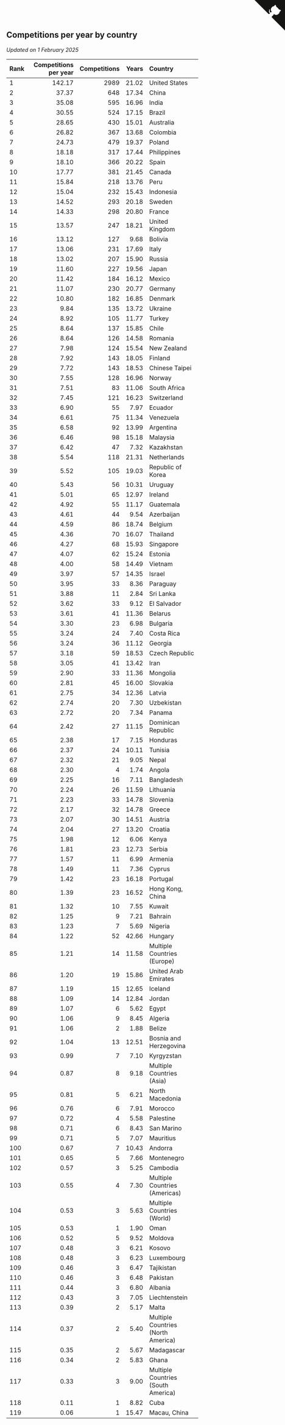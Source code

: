 ## Competitions per year by country

*Updated on  1 February 2025*

| Rank | Competitions per year | Competitions | Years | Country |
| :--- | ---: | ---: | ---: | :--- |
| 1 | 142.17 | 2989 | 21.02 | United States |
| 2 | 37.37 | 648 | 17.34 | China |
| 3 | 35.08 | 595 | 16.96 | India |
| 4 | 30.55 | 524 | 17.15 | Brazil |
| 5 | 28.65 | 430 | 15.01 | Australia |
| 6 | 26.82 | 367 | 13.68 | Colombia |
| 7 | 24.73 | 479 | 19.37 | Poland |
| 8 | 18.18 | 317 | 17.44 | Philippines |
| 9 | 18.10 | 366 | 20.22 | Spain |
| 10 | 17.77 | 381 | 21.45 | Canada |
| 11 | 15.84 | 218 | 13.76 | Peru |
| 12 | 15.04 | 232 | 15.43 | Indonesia |
| 13 | 14.52 | 293 | 20.18 | Sweden |
| 14 | 14.33 | 298 | 20.80 | France |
| 15 | 13.57 | 247 | 18.21 | United Kingdom |
| 16 | 13.12 | 127 | 9.68 | Bolivia |
| 17 | 13.06 | 231 | 17.69 | Italy |
| 18 | 13.02 | 207 | 15.90 | Russia |
| 19 | 11.60 | 227 | 19.56 | Japan |
| 20 | 11.42 | 184 | 16.12 | Mexico |
| 21 | 11.07 | 230 | 20.77 | Germany |
| 22 | 10.80 | 182 | 16.85 | Denmark |
| 23 | 9.84 | 135 | 13.72 | Ukraine |
| 24 | 8.92 | 105 | 11.77 | Turkey |
| 25 | 8.64 | 137 | 15.85 | Chile |
| 26 | 8.64 | 126 | 14.58 | Romania |
| 27 | 7.98 | 124 | 15.54 | New Zealand |
| 28 | 7.92 | 143 | 18.05 | Finland |
| 29 | 7.72 | 143 | 18.53 | Chinese Taipei |
| 30 | 7.55 | 128 | 16.96 | Norway |
| 31 | 7.51 | 83 | 11.06 | South Africa |
| 32 | 7.45 | 121 | 16.23 | Switzerland |
| 33 | 6.90 | 55 | 7.97 | Ecuador |
| 34 | 6.61 | 75 | 11.34 | Venezuela |
| 35 | 6.58 | 92 | 13.99 | Argentina |
| 36 | 6.46 | 98 | 15.18 | Malaysia |
| 37 | 6.42 | 47 | 7.32 | Kazakhstan |
| 38 | 5.54 | 118 | 21.31 | Netherlands |
| 39 | 5.52 | 105 | 19.03 | Republic of Korea |
| 40 | 5.43 | 56 | 10.31 | Uruguay |
| 41 | 5.01 | 65 | 12.97 | Ireland |
| 42 | 4.92 | 55 | 11.17 | Guatemala |
| 43 | 4.61 | 44 | 9.54 | Azerbaijan |
| 44 | 4.59 | 86 | 18.74 | Belgium |
| 45 | 4.36 | 70 | 16.07 | Thailand |
| 46 | 4.27 | 68 | 15.93 | Singapore |
| 47 | 4.07 | 62 | 15.24 | Estonia |
| 48 | 4.00 | 58 | 14.49 | Vietnam |
| 49 | 3.97 | 57 | 14.35 | Israel |
| 50 | 3.95 | 33 | 8.36 | Paraguay |
| 51 | 3.88 | 11 | 2.84 | Sri Lanka |
| 52 | 3.62 | 33 | 9.12 | El Salvador |
| 53 | 3.61 | 41 | 11.36 | Belarus |
| 54 | 3.30 | 23 | 6.98 | Bulgaria |
| 55 | 3.24 | 24 | 7.40 | Costa Rica |
| 56 | 3.24 | 36 | 11.12 | Georgia |
| 57 | 3.18 | 59 | 18.53 | Czech Republic |
| 58 | 3.05 | 41 | 13.42 | Iran |
| 59 | 2.90 | 33 | 11.36 | Mongolia |
| 60 | 2.81 | 45 | 16.00 | Slovakia |
| 61 | 2.75 | 34 | 12.36 | Latvia |
| 62 | 2.74 | 20 | 7.30 | Uzbekistan |
| 63 | 2.72 | 20 | 7.34 | Panama |
| 64 | 2.42 | 27 | 11.15 | Dominican Republic |
| 65 | 2.38 | 17 | 7.15 | Honduras |
| 66 | 2.37 | 24 | 10.11 | Tunisia |
| 67 | 2.32 | 21 | 9.05 | Nepal |
| 68 | 2.30 | 4 | 1.74 | Angola |
| 69 | 2.25 | 16 | 7.11 | Bangladesh |
| 70 | 2.24 | 26 | 11.59 | Lithuania |
| 71 | 2.23 | 33 | 14.78 | Slovenia |
| 72 | 2.17 | 32 | 14.78 | Greece |
| 73 | 2.07 | 30 | 14.51 | Austria |
| 74 | 2.04 | 27 | 13.20 | Croatia |
| 75 | 1.98 | 12 | 6.06 | Kenya |
| 76 | 1.81 | 23 | 12.73 | Serbia |
| 77 | 1.57 | 11 | 6.99 | Armenia |
| 78 | 1.49 | 11 | 7.36 | Cyprus |
| 79 | 1.42 | 23 | 16.18 | Portugal |
| 80 | 1.39 | 23 | 16.52 | Hong Kong, China |
| 81 | 1.32 | 10 | 7.55 | Kuwait |
| 82 | 1.25 | 9 | 7.21 | Bahrain |
| 83 | 1.23 | 7 | 5.69 | Nigeria |
| 84 | 1.22 | 52 | 42.66 | Hungary |
| 85 | 1.21 | 14 | 11.58 | Multiple Countries (Europe) |
| 86 | 1.20 | 19 | 15.86 | United Arab Emirates |
| 87 | 1.19 | 15 | 12.65 | Iceland |
| 88 | 1.09 | 14 | 12.84 | Jordan |
| 89 | 1.07 | 6 | 5.62 | Egypt |
| 90 | 1.06 | 9 | 8.45 | Algeria |
| 91 | 1.06 | 2 | 1.88 | Belize |
| 92 | 1.04 | 13 | 12.51 | Bosnia and Herzegovina |
| 93 | 0.99 | 7 | 7.10 | Kyrgyzstan |
| 94 | 0.87 | 8 | 9.18 | Multiple Countries (Asia) |
| 95 | 0.81 | 5 | 6.21 | North Macedonia |
| 96 | 0.76 | 6 | 7.91 | Morocco |
| 97 | 0.72 | 4 | 5.58 | Palestine |
| 98 | 0.71 | 6 | 8.43 | San Marino |
| 99 | 0.71 | 5 | 7.07 | Mauritius |
| 100 | 0.67 | 7 | 10.43 | Andorra |
| 101 | 0.65 | 5 | 7.66 | Montenegro |
| 102 | 0.57 | 3 | 5.25 | Cambodia |
| 103 | 0.55 | 4 | 7.30 | Multiple Countries (Americas) |
| 104 | 0.53 | 3 | 5.63 | Multiple Countries (World) |
| 105 | 0.53 | 1 | 1.90 | Oman |
| 106 | 0.52 | 5 | 9.52 | Moldova |
| 107 | 0.48 | 3 | 6.21 | Kosovo |
| 108 | 0.48 | 3 | 6.23 | Luxembourg |
| 109 | 0.46 | 3 | 6.47 | Tajikistan |
| 110 | 0.46 | 3 | 6.48 | Pakistan |
| 111 | 0.44 | 3 | 6.80 | Albania |
| 112 | 0.43 | 3 | 7.05 | Liechtenstein |
| 113 | 0.39 | 2 | 5.17 | Malta |
| 114 | 0.37 | 2 | 5.40 | Multiple Countries (North America) |
| 115 | 0.35 | 2 | 5.67 | Madagascar |
| 116 | 0.34 | 2 | 5.83 | Ghana |
| 117 | 0.33 | 3 | 9.00 | Multiple Countries (South America) |
| 118 | 0.11 | 1 | 8.82 | Cuba |
| 119 | 0.06 | 1 | 15.47 | Macau, China |


<a href="https://github.com/JustinTimeCuber/wca_statistics" class="github-corner" aria-label="View source on Github"><svg width="80" height="80" viewBox="0 0 250 250" style="fill:#151513; color:#fff; position: absolute; top: 0; border: 0; right: 0;" aria-hidden="true"><path d="M0,0 L115,115 L130,115 L142,142 L250,250 L250,0 Z"></path><path d="M128.3,109.0 C113.8,99.7 119.0,89.6 119.0,89.6 C122.0,82.7 120.5,78.6 120.5,78.6 C119.2,72.0 123.4,76.3 123.4,76.3 C127.3,80.9 125.5,87.3 125.5,87.3 C122.9,97.6 130.6,101.9 134.4,103.2" fill="currentColor" style="transform-origin: 130px 106px;" class="octo-arm"></path><path d="M115.0,115.0 C114.9,115.1 118.7,116.5 119.8,115.4 L133.7,101.6 C136.9,99.2 139.9,98.4 142.2,98.6 C133.8,88.0 127.5,74.4 143.8,58.0 C148.5,53.4 154.0,51.2 159.7,51.0 C160.3,49.4 163.2,43.6 171.4,40.1 C171.4,40.1 176.1,42.5 178.8,56.2 C183.1,58.6 187.2,61.8 190.9,65.4 C194.5,69.0 197.7,73.2 200.1,77.6 C213.8,80.2 216.3,84.9 216.3,84.9 C212.7,93.1 206.9,96.0 205.4,96.6 C205.1,102.4 203.0,107.8 198.3,112.5 C181.9,128.9 168.3,122.5 157.7,114.1 C157.9,116.9 156.7,120.9 152.7,124.9 L141.0,136.5 C139.8,137.7 141.6,141.9 141.8,141.8 Z" fill="currentColor" class="octo-body"></path></svg></a><style>.github-corner:hover .octo-arm{animation:octocat-wave 560ms ease-in-out}@keyframes octocat-wave{0%,100%{transform:rotate(0)}20%,60%{transform:rotate(-25deg)}40%,80%{transform:rotate(10deg)}}@media (max-width:500px){.github-corner:hover .octo-arm{animation:none}.github-corner .octo-arm{animation:octocat-wave 560ms ease-in-out}}</style>
